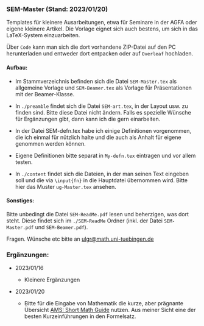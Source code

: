 
### SEM-Master (Stand: 2023/01/20)

Templates für kleinere Ausarbeitungen, etwa für Seminare in der AGFA oder eigene kleinere Artikel. Die Vorlage eignet sich auch bestens, um sich in das LaTeX-System einzuarbeiten.

Über `Code` kann man sich die dort vorhandene ZIP-Datei auf den PC herunterladen und entweder dort entpacken oder auf `Overleaf` hochladen.

#### Aufbau:

* Im Stammverzeichnis befinden sich die Datei `SEM-Master.tex` als allgemeine Vorlage und `SEM-Beamer.tex` als Vorlage für Präsentationen mit der Beamer-Klasse.

* In `./preamble` findet sich die Datei `SEM-art.tex`, in der Layout usw. zu finden sind. Bitte diese Datei nicht ändern. Falls es spezielle Wünsche für Ergänzungen gibt, dann kann ich die gern einarbeiten.

* In der Datei SEM-defn.tex habe ich einige Definitionen vorgenommen, die ich einmal für nützlich halte und die auch als Anhalt für eigene genommen werden können.

* Eigene Definitionen bitte separat in `My-defn.tex` eintragen und vor allem testen.

* In `./content` findet sich die Dateien, in der man seinen Text eingeben soll und die via `\input{fn}` in die Hauptdatei übernommen wird. Bitte hier das Muster `ug-Master.tex` ansehen.

#### Sonstiges: 	 
	 
Bitte unbedingt die Datei `SEM-ReadMe.pdf` lesen und beherzigen, was dort steht. 
Diese findet sich im `./SEM-ReadMe` Ordner (inkl. der Datei `SEM-Master.pdf` und `SEM-Beamer.pdf`).

Fragen. Wünsche etc bitte an ulgr@math.uni-tuebingen.de

### Ergänzungen:

* 2023/01/16
	- Kleinere Ergänzungen

* 2023/01/20 
	- Bitte für die Eingabe von Mathematik die kurze, aber prägnante Übersicht [AMS: Short Math Guide](https://ctan.org/pkg/short-math-guide) nutzen. Aus meiner Sicht eine der besten Kurzeinführungen in den Formelsatz. 



